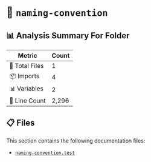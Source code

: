 # 📁 `naming-convention`

## 📊 Analysis Summary For Folder

| Metric | Count |
|--------|-------|
| 📁 Total Files | 1 |
| 📦 Imports | 4 |
| 📊 Variables | 2 |
| 🔢 Line Count | 2,296 |


## 📋 Files

This section contains the following documentation files:

- [`naming-convention.test`](./naming-convention.test.md)